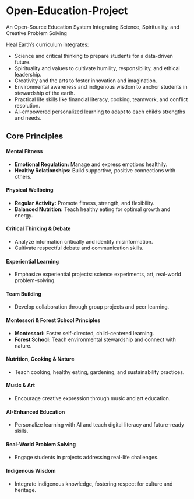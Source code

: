 # Open-Education-Project
An Open-Source Education System Integrating Science, Spirituality, and Creative Problem Solving 

Heal Earth’s curriculum integrates:

- Science and critical thinking to prepare students for a data-driven future.
- Spirituality and values to cultivate humility, responsibility, and ethical leadership.
- Creativity and the arts to foster innovation and imagination.
- Environmental awareness and indigenous wisdom to anchor students in stewardship of the earth.
- Practical life skills like financial literacy, cooking, teamwork, and conflict resolution.
- AI-empowered personalized learning to adapt to each child’s strengths and needs.

## Core Principles

#### Mental Fitness
- **Emotional Regulation:** Manage and express emotions healthily.  
- **Healthy Relationships:** Build supportive, positive connections with others.  

#### Physical Wellbeing
- **Regular Activity:** Promote fitness, strength, and flexibility.  
- **Balanced Nutrition:** Teach healthy eating for optimal growth and energy.  

#### Critical Thinking & Debate
- Analyze information critically and identify misinformation.  
- Cultivate respectful debate and communication skills.  

#### Experiential Learning
- Emphasize experiential projects: science experiments, art, real-world problem-solving.  

#### Team Building
- Develop collaboration through group projects and peer learning.  

#### Montessori & Forest School Principles
- **Montessori:** Foster self-directed, child-centered learning.  
- **Forest School:** Teach environmental stewardship and connect with nature.  

#### Nutrition, Cooking & Nature
- Teach cooking, healthy eating, gardening, and sustainability practices.  

#### Music & Art
- Encourage creative expression through music and art education.  

#### AI-Enhanced Education
- Personalize learning with AI and teach digital literacy and future-ready skills.  

#### Real-World Problem Solving
- Engage students in projects addressing real-life challenges.  

#### Indigenous Wisdom
- Integrate indigenous knowledge, fostering respect for culture and heritage.
